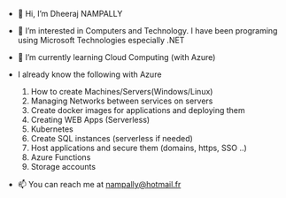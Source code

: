 - 👋 Hi, I’m Dheeraj NAMPALLY

- 👀 I’m interested in Computers and Technology. 
      I have been programing using Microsoft Technologies especially .NET

- 🌱 I’m currently learning Cloud Computing (with Azure)
-  I already know the following with Azure
    1. How to create Machines/Servers(Windows/Linux)
    2. Managing Networks between services on servers
    3. Create docker images for applications and deploying them
    4. Creating WEB Apps (Serverless)
    5. Kubernetes
    6. Create SQL instances (serverless if needed)
    7. Host applications and secure them (domains, https, SSO ..)
    8. Azure Functions
    9. Storage accounts
    
- 📫 You can reach me at nampally@hotmail.fr

<!---
dheerajnampally/dheerajnampally is a ✨ special ✨ repository because its `README.md` (this file) appears on your GitHub profile.
You can click the Preview link to take a look at your changes.
--->
